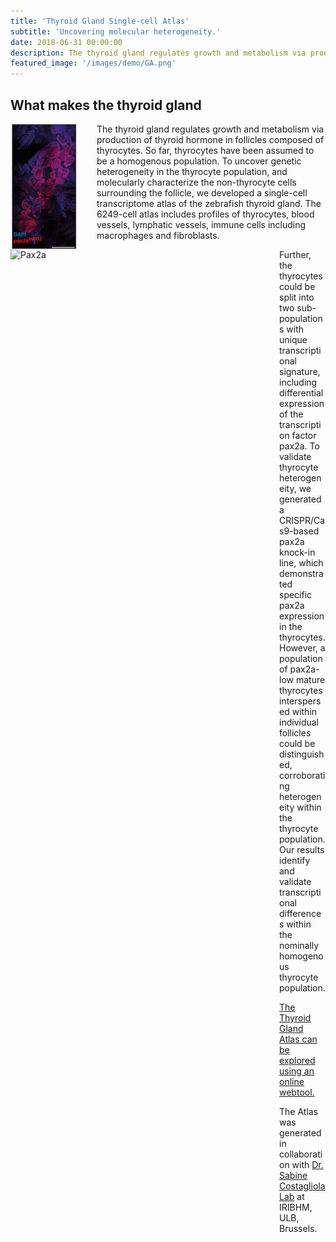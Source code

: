 ```yaml
---
title: 'Thyroid Gland Single-cell Atlas'
subtitle: 'Uncovering molecular heterogeneity.'
date: 2018-06-31 00:00:00
description: The thyroid gland regulates growth and metabolism via production of thyroid hormone in spherical follicles composed of thyrocytes. To develop the molecular map of the thyrocyte population, along with the non-thyrocyte cells surrounding the follicle, we developed a single-cell transcriptome atlas of the zebrafish thyroid gland. The 6249-cell atlas includes profiles of thyrocytes, blood vessels, lymphatic vessels, immune cells and fibroblasts.
featured_image: '/images/demo/GA.png'
---
```


## What makes the thyroid gland

<img src="/images/ThyroidGland.png" alt="ThyroidGland" style="float:left;width:108px;height:200px;margin:0px 30px 0px 0px">

The thyroid gland regulates growth and metabolism via production of thyroid hormone in follicles composed of thyrocytes. So far, thyrocytes have been assumed to be a homogenous population. To uncover genetic heterogeneity in the thyrocyte population, and molecularly characterize the non-thyrocyte cells surrounding the follicle, we developed a single-cell transcriptome atlas of the zebrafish thyroid gland. The 6249-cell atlas includes profiles of thyrocytes, blood vessels, lymphatic vessels, immune cells including macrophages and fibroblasts. 

<img src="/images/pax2a.gif" alt="Pax2a" style="float:left;width:400px;height:2400px;margin:0px 30px 0px 0px"> 

Further, the thyrocytes could be split into two sub-populations with unique transcriptional signature, including differential expression of the transcription factor pax2a. To validate thyrocyte heterogeneity, we generated a CRISPR/Cas9-based pax2a knock-in line, which demonstrated specific pax2a expression in the thyrocytes. However, a population of pax2a-low mature thyrocytes interspersed within individual follicles could be distinguished, corroborating heterogeneity within the thyrocyte population. Our results identify and validate transcriptional differences within the nominally homogenous thyrocyte population.  
  
[The Thyroid Gland Atlas can be explored using an online webtool.](https://sumeet.shinyapps.io/zfthyroid/) 

The Atlas was generated in collaboration with [Dr. Sabine Costagliola Lab](https://costalab.ulb.ac.be/) at IRIBHM, ULB, Brussels.